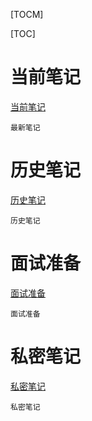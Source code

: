 
[TOCM]

[TOC]
# 当前笔记
[当前笔记](users/zhulb/md/index.md)
```
最新笔记
```
# 历史笔记
[历史笔记](users/zhulb/old/index.md)
```
历史笔记
```
# 面试准备
[面试准备](users/zhulb/ms/index.md)
```
面试准备
```
# 私密笔记
[私密笔记](users/zhulb/note/index.md)
```
私密笔记
```
